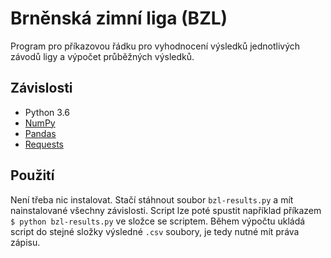 # Brněnská zimní liga (BZL)
Program pro příkazovou řádku pro vyhodnocení výsledků jednotlivých závodů ligy a výpočet průběžných výsledků.

## Závislosti
- Python 3.6
- [NumPy](https://numpy.org/)
- [Pandas](https://pandas.pydata.org/)
- [Requests](https://pypi.org/project/requests/)

## Použití
Není třeba nic instalovat. Stačí stáhnout soubor `bzl-results.py` a mít nainstalované všechny závislosti.
Script lze poté spustit například příkazem `$ python bzl-results.py` ve složce se scriptem.
Během výpočtu ukládá script do stejné složky výsledné `.csv` soubory, je tedy nutné mít práva zápisu.
